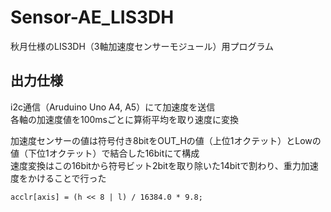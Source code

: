 # Sensor-AE_LIS3DH
秋月仕様のLIS3DH（3軸加速度センサーモジュール）用プログラム

## 出力仕様
i2c通信（Aruduino Uno A4, A5）にて加速度を送信  
各軸の加速度値を100msごとに算術平均を取り速度に変換  

加速度センサーの値は符号付き8bitをOUT_Hの値（上位1オクテット）とLowの値（下位1オクテット）で結合した16bitにて構成  
速度変換はこの16bitから符号ビット2bitを取り除いた14bitで割わり、重力加速度をかけることで行った
```
acclr[axis] = (h << 8 | l) / 16384.0 * 9.8;
```
